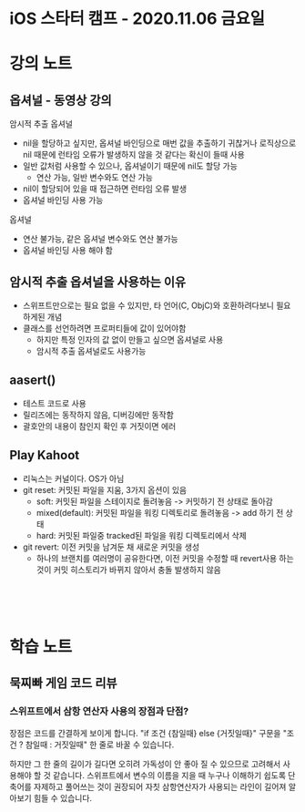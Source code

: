 # iOS 스타터 캠프 - 2020.11.06 금요일

# 강의 노트

## 옵셔널 - 동영상 강의

암시적 추출 옵셔널

- nil을 할당하고 싶지만, 옵셔널 바인딩으로 매번 값을 추출하기 귀찮거나 로직상으로 nil 때문에 런타임 오류가 발생하지 않을 것 같다는 확신이 들때 사용
- 일반 값처럼 사용할 수 있으나, 옵셔널이기 때문에 nil도 할당 가능
    - 연산 가능, 일반 변수와도 연산 가능
- nil이 할당되어 있을 때 접근하면 런타임 오류 발생
- 옵셔널 바인딩 사용 가능

옵셔널

- 연산 불가능, 같은 옵셔널 변수와도 연산 불가능
- 옵셔널 바인딩 사용 해야 함

## 암시적 추출 옵셔널을 사용하는 이유

- 스위프트만으로는 필요 없을 수 있지만, 타 언어(C, ObjC)와 호환하려다보니 필요하게된 개념
- 클래스를 선언하려면 프로퍼티들에 값이 있어야함
    - 하지만 특정 인자의 값 없이 만들고 싶으면 옵셔널로 사용
    - 암시적 추출 옵셔널로도 사용가능 

## aasert()

- 테스트 코드로 사용
- 릴리즈에는 동작하지 않음, 디버깅에만 동작함
- 괄호안의 내용이 참인지 확인 후 거짓이면 에러

## Play Kahoot

- 리눅스는 커널이다. OS가 아님
- git reset: 커밋된 파일을 지움, 3가지 옵션이 있음
    - soft: 커밋된 파일을 스테이지로 돌려놓음 -> 커밋하기 전 상태로 돌아감
    - mixed(default): 커밋된 파일을 워킹 디렉토리로 돌려놓음 -> add 하기 전 상태
    - hard: 커밋된 파일중 tracked된 파일을 워킹 디렉토리에서 삭제
- git revert: 이전 커밋을 남겨둔 채 새로운 커밋을 생성
    - 하나의 브랜치를 여러명이 공유한다면, 이전 커밋을 수정할 때 revert사용 하는것이 커밋 히스토리가 바뀌지 않아서 충돌 발생하지 않음



<br/><br/><br/>

# 학습 노트

## 묵찌빠 게임 코드 리뷰

### 스위프트에서 삼항 연산자 사용의 장점과 단점?

장점은 코드를 간결하게 보이게 합니다. 
"if 조건 {참일때} else {거짓일때}" 구문을 "조건 ? 참일때 : 거짓일때" 한 줄로 바꿀 수 있습니다.

하지만 그 한 줄의 길이가 길다면 오히려 가독성이 안 좋아 질 수 있으므로 고려해서 사용해야 할 것 같습니다.
스위프트에서 변수의 이름을 지을 때 누구나 이해하기 쉽도록 단축어를 자제하고 풀어쓰는 것이 권장되어 자칫 삼항연산자가 사용되는 라인이 길어져 알아보기 힘들 수 있습니다.

